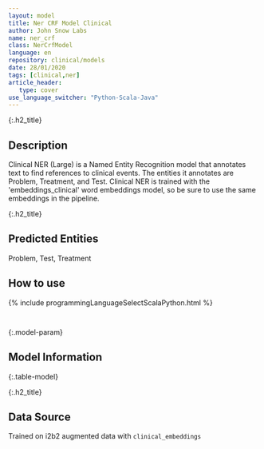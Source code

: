 ```yaml
---
layout: model
title: Ner CRF Model Clinical
author: John Snow Labs
name: ner_crf
class: NerCrfModel
language: en
repository: clinical/models
date: 28/01/2020
tags: [clinical,ner]
article_header:
   type: cover
use_language_switcher: "Python-Scala-Java"
---
```


{:.h2_title}
## Description 
Clinical NER (Large) is a Named Entity Recognition model that annotates text to find references to clinical events. The entities it annotates are Problem, Treatment, and Test. Clinical NER is trained with the 'embeddings_clinical' word embeddings model, so be sure to use the same embeddings in the pipeline.

 {:.h2_title}
## Predicted Entities
Problem, Test, Treatment 



## How to use 
<div class="tabs-box" markdown="1">

{% include programmingLanguageSelectScalaPython.html %}

```python

```

```scala

```
</div>



{:.model-param}
## Model Information
{:.table-model}





{:.h2_title}
## Data Source
Trained on i2b2 augmented data with `clinical_embeddings`

